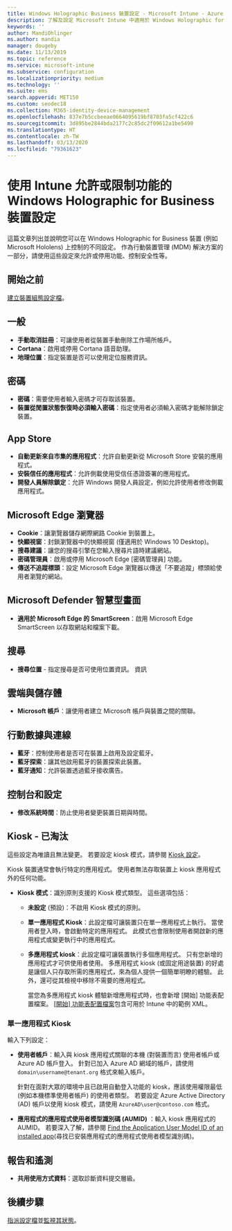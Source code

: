 ```yaml
---
title: Windows Holographic Business 裝置設定 - Microsoft Intune - Azure | Microsoft Docs
description: 了解及設定 Microsoft Intune 中適用於 Windows Holographic for Business 的裝置限制設定，包括取消註冊、地理位置、密碼、從應用程式市集安裝應用程式、Microsoft Edge 中的 Cookie 和快顯、Microsoft Defender、搜尋、雲端與儲存體、藍牙連線能力、系統時間，以及 Azure 中的使用情況資料。
keywords: ''
author: MandiOhlinger
ms.author: mandia
manager: dougeby
ms.date: 11/13/2019
ms.topic: reference
ms.service: microsoft-intune
ms.subservice: configuration
ms.localizationpriority: medium
ms.technology: ''
ms.suite: ems
search.appverid: MET150
ms.custom: seodec18
ms.collection: M365-identity-device-management
ms.openlocfilehash: 837e7b5ccbeeae0664095619bf8703fa5cf422c6
ms.sourcegitcommit: 3d895be2844bda2177c2c85dc2f09612a1be5490
ms.translationtype: HT
ms.contentlocale: zh-TW
ms.lasthandoff: 03/13/2020
ms.locfileid: "79361623"
---
```

# <a name="windows-holographic-for-business-device-settings-to-allow-or-restrict-features-using-intune"></a>使用 Intune 允許或限制功能的 Windows Holographic for Business 裝置設定



這篇文章列出並說明您可以在 Windows Holographic for Business 裝置 (例如 Microsoft Hololens) 上控制的不同設定。 作為行動裝置管理 (MDM) 解決方案的一部分，請使用這些設定來允許或停用功能、控制安全性等。

## <a name="before-you-begin"></a>開始之前

[建立裝置組態設定檔](device-restrictions-configure.md#create-the-profile)。

## <a name="general"></a>一般

- **手動取消註冊**：可讓使用者從裝置手動刪除工作場所帳戶。
- **Cortana**：啟用或停用 Cortana 語音助理。
- **地理位置**：指定裝置是否可以使用定位服務資訊。

## <a name="password"></a>密碼

- **密碼**：需要使用者輸入密碼才可存取該裝置。
- **裝置從閒置狀態恢復時必須輸入密碼**：指定使用者必須輸入密碼才能解除鎖定裝置。

## <a name="app-store"></a>App Store

- **自動更新來自市集的應用程式**：允許自動更新從 Microsoft Store 安裝的應用程式。
- **安裝信任的應用程式**：允許側載使用受信任憑證簽署的應用程式。
- **開發人員解除鎖定**：允許 Windows 開發人員設定，例如允許使用者修改側載應用程式。

## <a name="microsoft-edge-browser"></a>Microsoft Edge 瀏覽器

- **Cookie**：讓瀏覽器儲存網際網路 Cookie 到裝置上。
- **快顯視窗**：封鎖瀏覽器中的快顯視窗 (僅適用於 Windows 10 Desktop)。
- **搜尋建議**：讓您的搜尋引擎在您輸入搜尋片語時建議網站。
- **密碼管理員**：啟用或停用 Microsoft Edge [密碼管理員] 功能。
- **傳送不追蹤標頭**：設定 Microsoft Edge 瀏覽器以傳送「不要追蹤」標頭給使用者瀏覽的網站。

## <a name="microsoft-defender-smart-screen"></a>Microsoft Defender 智慧型畫面

- **適用於 Microsoft Edge 的 SmartScreen**：啟用 Microsoft Edge SmartScreen 以存取網站和檔案下載。

## <a name="search"></a>搜尋

- **搜尋位置** - 指定搜尋是否可使用位置資訊。 資訊

## <a name="cloud-and-storage"></a>雲端與儲存體

- **Microsoft 帳戶**：讓使用者建立 Microsoft 帳戶與裝置之間的關聯。

## <a name="cellular-and-connectivity"></a>行動數據與連線

- **藍牙**：控制使用者是否可在裝置上啟用及設定藍牙。
- **藍牙探索**：讓其他啟用藍牙的裝置探索此裝置。
- **藍牙通知**：允許裝置透過藍牙接收廣告。

## <a name="control-panel-and-settings"></a>控制台和設定

- **修改系統時間**：防止使用者變更裝置日期與時間。

## <a name="kiosk---obsolete"></a>Kiosk - 已淘汰

這些設定為唯讀且無法變更。 若要設定 kiosk 模式，請參閱 [Kiosk 設定](kiosk-settings-holographic.md)。

Kiosk 裝置通常會執行特定的應用程式。 使用者無法存取裝置上 kiosk 應用程式外的任何功能。

- **Kiosk 模式**：識別原則支援的 Kiosk 模式類型。 這些選項包括：

  - **未設定** (預設)：不啟用 Kiosk 模式的原則。 
  - **單一應用程式 Kiosk**：此設定檔可讓裝置只在單一應用程式上執行。 當使用者登入時，會啟動特定的應用程式。 此模式也會限制使用者開啟新的應用程式或變更執行中的應用程式。
  - **多應用程式 kiosk**：此設定檔可讓裝置執行多個應用程式。 只有您新增的應用程式才可供使用者使用。 多應用程式 kiosk (或固定用途裝置) 的好處是讓個人只存取所需的應用程式，來為個人提供一個簡單明瞭的體驗。 此外，還可從其檢視中移除不需要的應用程式。 
  
    當您為多應用程式 kiosk 體驗新增應用程式時，也會新增 [開始] 功能表配置檔案。 [[開始] 功能表配置檔案](/hololens/hololens-kiosk#start-layout-file-for-mdm-intune-and-others)包含可用於 Intune 中的範例 XML。 

### <a name="single-app-kiosks"></a>單一應用程式 Kiosk

輸入下列設定：

- **使用者帳戶**：輸入與 kiosk 應用程式關聯的本機 (對裝置而言) 使用者帳戶或 Azure AD 帳戶登入。 針對已加入 Azure AD 網域的帳戶，請使用 `domain\username@tenant.org` 格式來輸入帳戶。 

    針對在面對大眾的環境中且已啟用自動登入功能的 kiosk，應該使用權限最低 (例如本機標準使用者帳戶) 的使用者類型。 若要設定 Azure Active Directory (AD) 帳戶以使用 kiosk 模式，請使用 `AzureAD\user@contoso.com` 格式。

- **應用程式的應用程式使用者模型識別碼 (AUMID)** ：輸入 kiosk 應用程式的 AUMID。 若要深入了解，請參閱 [Find the Application User Model ID of an installed app](https://docs.microsoft.com/windows-hardware/customize/enterprise/find-the-application-user-model-id-of-an-installed-app)(尋找已安裝應用程式的應用程式使用者模型識別碼)。

## <a name="reporting-and-telemetry"></a>報告和遙測

- **共用使用方式資料**：選取診斷資料提交層級。

## <a name="next-steps"></a>後續步驟

[指派設定檔](device-profile-assign.md)並[監視其狀態](device-profile-monitor.md)。
